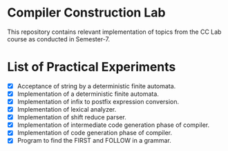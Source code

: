 # Compiler Construction Lab
This repository contains relevant implementation of topics from the CC Lab course as conducted in Semester-7.

# List of Practical Experiments

- [x] Acceptance of string by a deterministic finite automata.
- [x] Implementation of a deterministic finite automata.
- [x] Implementation of infix to postfix expression conversion.
- [x] Implementation of lexical analyzer.
- [x] Implementation of shift reduce parser.
- [x] Implementation of intermediate code generation phase of compiler.
- [x] Implementation of code generation phase of compiler.
- [x] Program to find the FIRST and FOLLOW in a grammar.